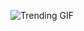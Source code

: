![Trending GIF](https://media4.giphy.com/media/v1.Y2lkPThiYjIxNzcyamdlcWt1OTkxbmtxMHJkczNtZ2VibXF3enlneG8xMndhaW05eHprMCZlcD12MV9naWZzX3NlYXJjaCZjdD1n/MT5UUV1d4CXE2A37Dg/giphy.gif)
